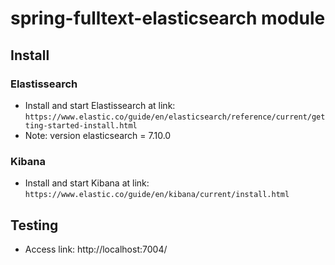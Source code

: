 # spring-fulltext-elasticsearch module
## Install
### Elastissearch
* Install and start Elastissearch at link:
    `https://www.elastic.co/guide/en/elasticsearch/reference/current/getting-started-install.html`
* Note: version elasticsearch = 7.10.0
### Kibana
* Install and start Kibana at link:
    `https://www.elastic.co/guide/en/kibana/current/install.html`
## Testing
* Access link: http://localhost:7004/